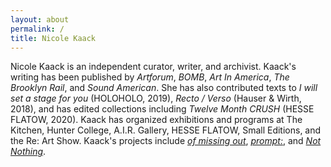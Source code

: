 ```yaml
---
layout: about
permalink: /
title: Nicole Kaack
---
```

<p>Nicole Kaack is an independent curator, writer, and archivist. Kaack's writing has been published by <i>Artforum</i>, <i>BOMB</i>, <i>Art In America</i>, <i>The Brooklyn Rail</i>, and <i>Sound American</i>. She has also contributed texts to <i>I will set a stage for you</i> (HOLOHOLO, 2019), <i>Recto / Verso</i> (Hauser & Wirth, 2018), and has edited collections including <i>Twelve Month CRUSH</i> (HESSE FLATOW, 2020). Kaack has organized exhibitions and programs at The Kitchen, Hunter College, A.I.R. Gallery, HESSE FLATOW, Small Editions, and the Re: Art Show. Kaack's projects include <a href="https://ofmissingout.wordpress.com/" target="_blank"><i>of missing out</i></a>, <a href="https://cargocollective.com/promptcolon" target="_blank"><i>prompt:</i></a>, and <a href="http://notnothing.ooo/" target="_blank"><i>Not Nothing</i></a>.</p>


